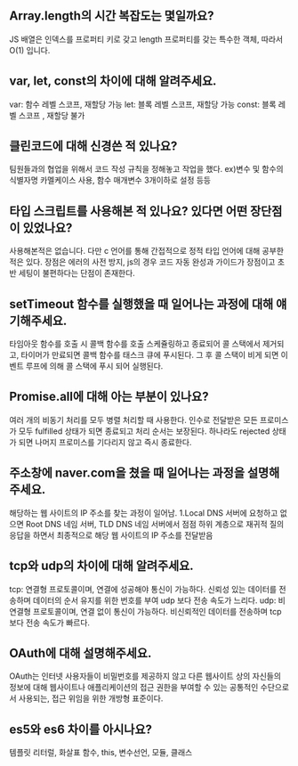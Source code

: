 ## Array.length의 시간 복잡도는 몇일까요?
JS 배열은 인덱스를 프로퍼티 키로 갖고 length 프로퍼티를 갖는 특수한 객체, 따라서 O(1) 입니다.

## var, let, const의 차이에 대해 알려주세요.
var: 함수 레벨 스코프, 재할당 가능
let: 블록 레벨 스코프, 재할당 가능
const: 블록 레벨 스코프 , 재할당 불가

## 클린코드에 대해 신경쓴 적 있나요?
팀원들과의 협업을 위해서 코드 작성 규칙을 정해놓고 작업을 했다. ex)변수 및 함수의 식별자명 카멜케이스 사용, 함수 매개변수 3개이하로 설정 등등

## 타입 스크립트를 사용해본 적 있나요? 있다면 어떤 장단점이 있었나요?
사용해본적은 없습니다. 다만 c 언어를 통해 간접적으로 정적 타입 언어에 대해 공부한 적은 있다. 장점은 에러의 사전 방지, js의 경우 코드 자동 완성과 가이드가 장점이고 초반 세팅이 불편하다는 단점이 존재한다.

## setTimeout 함수를 실행했을 때 일어나는 과정에 대해 얘기해주세요.
타임아웃 함수를 호출 시 콜백 함수를 호출 스케쥴링하고 종료되어 콜 스택에서 제거되고, 타이머가 만료되면 콜백 함수를 태스크 큐에 푸시된다. 그 후 콜 스택이 비게 되면 이벤트 루프에 의해 콜 스택에 푸시 되어 실행된다.

## Promise.all에 대해 아는 부분이 있나요?
여러 개의 비동기 처리를 모두 병렬 처리할 때 사용한다. 인수로 전달받은 모든 프로미스가 모두 fulfilled 상태가 되면 종료되고 처리 순서는 보장된다. 하나라도 rejected 상태가 되면 나머지 프로미스를 기다리지 않고 즉시 종료한다.

## 주소창에 naver.com을 쳤을 때 일어나는 과정을 설명해주세요.
해당하는 웹 사이트의 IP 주소를 찾는 과정이 일어남. 1.Local DNS 서버에 요청하고 없으면 Root DNS 네임 서버, TLD DNS 네임 서버에서 점점 하위 계층으로 재귀적 질의 응답을 하면서 최종적으로 해당 웹 사이트의 IP 주소를 전달받음

## tcp와 udp의 차이에 대해 알려주세요.
tcp: 연결형 프로토콜이며, 연결에 성공해야 통신이 가능하다. 신뢰성 있는 데이터를 전송하며 데이터의 순서 유지를 위한 번호를 부여 udp 보다 전송 속도가 느리다.
udp: 비연결형 프로토콜이며, 연결 없이 통신이 가능하다. 비신뢰적인 데이터를 전송하며 tcp 보다 전송 속도가 빠르다.

## OAuth에 대해 설명해주세요.
OAuth는 인터넷 사용자들이 비밀번호를 제공하지 않고 다른 웹사이트 상의 자신들의 정보에 대해 웹사이트나 애플리케이션의 접근 권한을 부여할 수 있는 공통적인 수단으로서 사용되는, 접근 위임을 위한 개방형 표준이다.

## es5와 es6 차이를 아시나요?
템플릿 리터럴, 화살표 함수, this, 변수선언, 모듈, 클래스